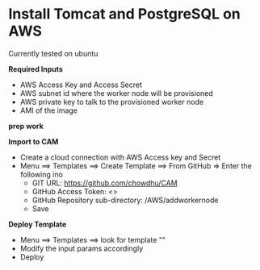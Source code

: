 # Install Tomcat and PostgreSQL on AWS 
Currently tested on ubuntu

**Required Inputs**
* AWS Access Key and Access Secret
* AWS subnet id where the worker node will be provisioned
* AWS private key to talk to the provisioned worker node
* AMI of the image

**prep work**

**Import to CAM**
* Create a cloud connection with AWS Access key and Secret
* Menu ==> Templates ==> Create Template ==> From GitHub => Enter the following ino
  * GIT URL: https://github.com/chowdhu/CAM
  * GitHub Access Token: <>
  * GitHub Repository sub-directory: /AWS/addworkernode
  * Save

**Deploy Template**

* Menu ==> Templates ==> look for template ""
* Modify the input params accordingly
* Deploy
